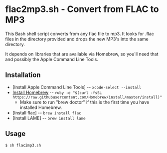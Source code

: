 flac2mp3.sh - Convert from FLAC to MP3
=============

This Bash shell script converts from any flac file to mp3. It looks for .flac files in the directory provided and drops the new MP3's into the same directory.

It depends on libraries that are available via Homebrew, so you'll need that and possibly the Apple Command Line Tools.

Installation
-----------

* [Install Apple Command Line Tools] -- `xcode-select --install`
* [Install Homebrew](http://brew.sh/) -- `ruby -e "$(curl -fsSL https://raw.githubusercontent.com/Homebrew/install/master/install)"`
	* Make sure to run "brew doctor" if this is the first time you have installed Homebrew.
* [Install flac] -- `brew install flac`
* [Install LAME] -- `brew install lame`


Usage
-----
`$ sh flac2mp3.sh`